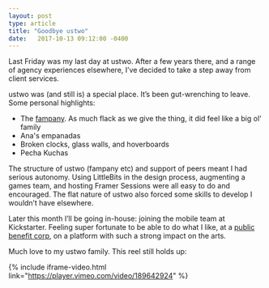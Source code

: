 ```yaml
---
layout: post
type: article
title: "Goodbye ustwo"
date:   2017-10-13 09:12:00 -0400
---
```


Last Friday was my last day at ustwo. After a few years there, and a range of agency experiences elsewhere, I’ve decided to take a step away from client services.

ustwo was (and still is) a special place. It’s been gut-wrenching to leave. Some personal highlights:

* The [fampany](https://medium.com/offscreen-revisited/the-only-deep-true-interview-with-matt-mills-miller-co-founder-of-ustwo-7afe581b9931). As much flack as we give the thing, it did feel like a big ol' family
* Ana's empanadas
* Broken clocks, glass walls, and hoverboards
* Pecha Kuchas

The structure of ustwo (fampany etc) and support of peers meant I had serious autonomy. Using LittleBits in the design process, augmenting a games team, and hosting Framer Sessions were all easy to do and encouraged. The flat nature of ustwo also forced some skills to develop I wouldn’t have elsewhere.

Later this month I’ll be going in-house: joining the mobile team at Kickstarter. Feeling super fortunate to be able to do what I like, at a [public benefit corp](https://www.nytimes.com/2015/09/21/technology/kickstarters-altruistic-vision-profits-as-the-means-not-the-mission.html), on a platform with such a strong impact on the arts.

Much love to my ustwo family. This reel still holds up:

{% include iframe-video.html link="https://player.vimeo.com/video/189642924" %}
